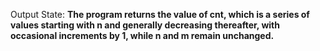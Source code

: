 Output State: **The program returns the value of cnt, which is a series of values starting with n and generally decreasing thereafter, with occasional increments by 1, while n and m remain unchanged.**